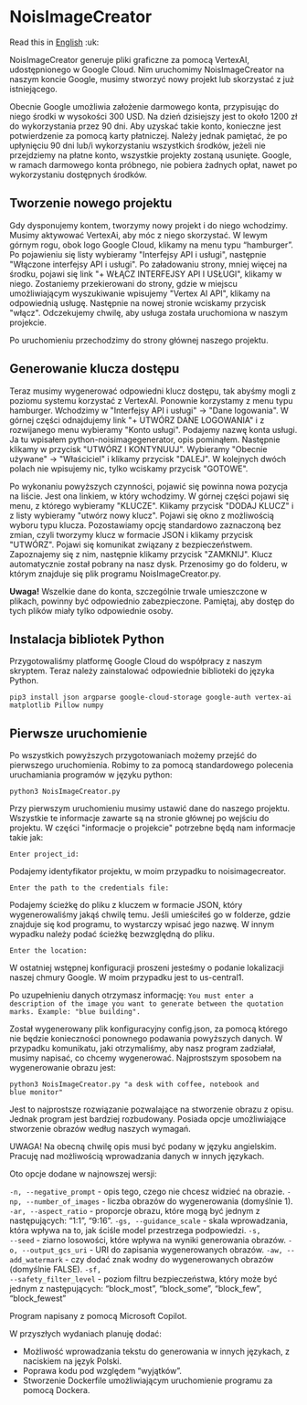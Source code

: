 <h1>NoisImageCreator</h1>

<p>Read this in <a href="https://github.com/kgodzisz/noisimagecreator/blob/master/README.md">English</a> :uk:</p>

<p>NoisImageCreator generuje pliki graficzne za pomocą VertexAI, udostępnionego w Google Cloud. Nim uruchomimy NoisImageCreator na naszym koncie Google, musimy stworzyć nowy projekt lub skorzystać z już istniejącego.</p>

<p>Obecnie Google umożliwia założenie darmowego konta, przypisując do niego środki w wysokości 300 USD. Na dzień dzisiejszy jest to około 1200 zł do wykorzystania przez 90 dni. Aby uzyskać takie konto, konieczne jest potwierdzenie za pomocą karty płatniczej. Należy jednak pamiętać, że po upłynięciu 90 dni lub/i wykorzystaniu wszystkich środków, jeżeli nie przejdziemy na płatne konto, wszystkie projekty zostaną usunięte. Google, w ramach darmowego konta próbnego, nie pobiera żadnych opłat, nawet po wykorzystaniu dostępnych środków.</p>

<h2>Tworzenie nowego projektu</h2>
<p>Gdy dysponujemy kontem, tworzymy nowy projekt i do niego wchodzimy. Musimy aktywować VertexAi, aby móc z niego skorzystać. W lewym górnym rogu, obok logo Google Cloud, klikamy na menu typu “hamburger”. Po pojawieniu się listy wybieramy "Interfejsy API i usługi", następnie "Włączone interfejsy API i usługi". Po załadowaniu strony, mniej więcej na środku, pojawi się link "+ WŁĄCZ INTERFEJSY API I USŁUGI", klikamy w niego. Zostaniemy przekierowani do strony, gdzie w miejscu umożliwiającym wyszukiwanie wpisujemy "Vertex AI API", klikamy na odpowiednią usługę. Następnie na nowej stronie wciskamy przycisk "włącz". Odczekujemy chwilę, aby usługa została uruchomiona w naszym projekcie.</p>

<p>Po uruchomieniu przechodzimy do strony głównej naszego projektu.</p>

<h2>Generowanie klucza dostępu</h2>
<p>Teraz musimy wygenerować odpowiedni klucz dostępu, tak abyśmy mogli z poziomu systemu korzystać z VertexAI. Ponownie korzystamy z menu typu hamburger. Wchodzimy w "Interfejsy API i usługi" -> "Dane logowania". W górnej części odnajdujemy link "+ UTWÓRZ DANE LOGOWANIA" i z rozwijanego menu wybieramy "Konto usługi". Podajemy nazwę konta usługi. Ja tu wpisałem python-noisimagegenerator, opis pominąłem. Następnie klikamy w przycisk "UTWÓRZ I KONTYNUUJ". Wybieramy "Obecnie używane" -> "Właściciel" i klikamy przycisk "DALEJ". W kolejnych dwóch polach nie wpisujemy nic, tylko wciskamy przycisk "GOTOWE".</p>

<p>Po wykonaniu powyższych czynności, pojawić się powinna nowa pozycja na liście. Jest ona linkiem, w który wchodzimy. W górnej części pojawi się menu, z którego wybieramy "KLUCZE". Klikamy przycisk "DODAJ KLUCZ" i z listy wybieramy "utwórz nowy klucz". Pojawi się okno z możliwością wyboru typu klucza. Pozostawiamy opcję standardowo zaznaczoną bez zmian, czyli tworzymy klucz w formacie JSON i klikamy przycisk "UTWÓRZ". Pojawi się komunikat związany z bezpieczeństwem. Zapoznajemy się z nim, następnie klikamy przycisk "ZAMKNIJ". Klucz automatycznie został pobrany na nasz dysk. Przenosimy go do folderu, w którym znajduje się plik programu NoisImageCreator.py.</p>

<p><strong>Uwaga!</strong> Wszelkie dane do konta, szczególnie trwale umieszczone w plikach, powinny być odpowiednio zabezpieczone. Pamiętaj, aby dostęp do tych plików miały tylko odpowiednie osoby.</p>

<h2>Instalacja bibliotek Python</h2>
<p>Przygotowaliśmy platformę Google Cloud do współpracy z naszym skryptem. Teraz należy zainstalować odpowiednie biblioteki do języka Python.</p>

<pre><code>pip3 install json argparse google-cloud-storage google-auth vertex-ai matplotlib Pillow numpy</code></pre>

<h2>Pierwsze uruchomienie</h2>
<p>Po wszystkich powyższych przygotowaniach możemy przejść do pierwszego uruchomienia. Robimy to za pomocą standardowego polecenia uruchamiania programów w języku python:</p>

<pre><code>python3 NoisImageCreator.py</code></pre>

<p>Przy pierwszym uruchomieniu musimy ustawić dane do naszego projektu. Wszystkie te informacje zawarte są na stronie głównej po wejściu do projektu. W części "informacje o projekcie" potrzebne będą nam informacje takie jak:</p>

<pre><code>Enter project_id:</code></pre>

<p>Podajemy identyfikator projektu, w moim przypadku to noisimagecreator.</p>

<pre><code>Enter the path to the credentials file:</code></pre>

<p>Podajemy ścieżkę do pliku z kluczem w formacie JSON, który wygenerowaliśmy jakąś chwilę temu. Jeśli umieściłeś go w folderze, gdzie znajduje się kod programu, to wystarczy wpisać jego nazwę. W innym wypadku należy podać ścieżkę bezwzględną do pliku.</p>

<code>Enter the location:</code>

<p>W ostatniej wstępnej konfiguracji proszeni jesteśmy o podanie lokalizacji naszej chmury Google. W moim przypadku jest to us-central1.</p>

<p>Po uzupełnieniu danych otrzymasz informację: <code>You must enter a description of the image you want to generate between the quotation marks. Example: "blue building".</code></p>

<p>Został wygenerowany plik konfiguracyjny config.json, za pomocą którego nie będzie konieczności ponownego podawania powyższych danych. W przypadku komunikatu, jaki otrzymaliśmy, aby nasz program zadziałał, musimy napisać, co chcemy wygenerować. Najprostszym sposobem na wygenerowanie obrazu jest:</p>

<code>python3 NoisImageCreator.py "a desk with coffee, notebook and blue monitor"</code>

<p>Jest to najprostsze rozwiązanie pozwalające na stworzenie obrazu z opisu. Jednak program jest bardziej rozbudowany. Posiada opcje umożliwiające stworzenie obrazów według naszych wymagań.</p>

<p>UWAGA! Na obecną chwilę opis musi być podany w języku angielskim. Pracuję nad możliwością wprowadzania danych w innych językach.</p>

<p>Oto opcje dodane w najnowszej wersji:</p>

<code>-n, --negative_prompt</code> - opis tego, czego nie chcesz widzieć na obrazie.
<code>-np, --number_of_images</code> - liczba obrazów do wygenerowania (domyślnie 1).
<code>-ar, --aspect_ratio</code> - proporcje obrazu, które mogą być jednym z następujących: “1:1”, “9:16”.
<code>-gs, --guidance_scale</code> - skala wprowadzania, która wpływa na to, jak ściśle model przestrzega podpowiedzi.
<code>-s, --seed</code> - ziarno losowości, które wpływa na wyniki generowania obrazów.
<code>-o, --output_gcs_uri</code> - URI do zapisania wygenerowanych obrazów.
<code>-aw, --add_watermark</code> - czy dodać znak wodny do wygenerowanych obrazów (domyślnie FALSE).
<code>-sf, --safety_filter_level</code> - poziom filtru bezpieczeństwa, który może być jednym z następujących: “block_most”, “block_some”, “block_few”, “block_fewest”

<p>Program napisany z pomocą Microsoft Copilot.</p>

<p>W przyszłych wydaniach planuję dodać:</p>

<ul>
<li>Możliwość wprowadzania tekstu do generowania w innych językach, z naciskiem na język Polski.</li>
<li>Poprawa kodu pod względem “wyjątków”.</li>
<li>Stworzenie Dockerfile umożliwiającym uruchomienie programu za pomocą Dockera.</li>
</ul>
